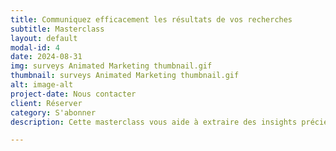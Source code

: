 ```yaml
---
title: Communiquez efficacement les résultats de vos recherches
subtitle: Masterclass
layout: default
modal-id: 4
date: 2024-08-31
img: surveys Animated Marketing thumbnail.gif
thumbnail: surveys Animated Marketing thumbnail.gif
alt: image-alt
project-date: Nous contacter
client: Réserver
category: S'abonner
description: Cette masterclass vous aide à extraire des insights précieux de vos données de recherche. Gérez les résumés, les points clés et la présentation de vos résultats de manière efficace. Assurez une communication transparente et efficace avec vos équipes de direction. Essayez cette formation dès aujourd'hui et tirez le meilleur parti de vos données de recherche.

---
```

